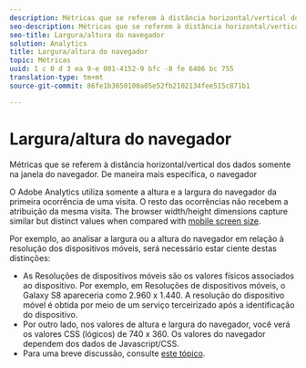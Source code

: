 ```yaml
---
description: Métricas que se referem à distância horizontal/vertical dos dados somente na janela do navegador. De maneira mais específica, o navegador
seo-description: Métricas que se referem à distância horizontal/vertical dos dados somente na janela do navegador. De maneira mais específica, o navegador
seo-title: Largura/altura do navegador
solution: Analytics
title: Largura/altura do navegador
topic: Métricas
uuid: 1 c 0 d 3 ea 9-e 001-4152-9 bfc -8 fe 6406 bc 755
translation-type: tm+mt
source-git-commit: 86fe1b3650100a05e52fb2102134fee515c871b1

---
```



# Largura/altura do navegador

Métricas que se referem à distância horizontal/vertical dos dados somente na janela do navegador. De maneira mais específica, o navegador

O Adobe Analytics utiliza somente a altura e a largura do navegador da primeira ocorrência de uma visita. O resto das ocorrências não recebem a atribuição da mesma visita.
The browser width/height dimensions capture similar but distinct values when compared with [mobile screen size](../../../components/c-variables/dimensionslist/reports-mobile.md#topic_D306EA4558194488AC47A45B9C570150).

Por exemplo, ao analisar a largura ou a altura do navegador em relação à resolução dos dispositivos móveis, será necessário estar ciente destas distinções:

* As Resoluções de dispositivos móveis são os valores físicos associados ao dispositivo. Por exemplo, em Resoluções de dispositivos móveis, o Galaxy S8 apareceria como 2.960 x 1.440. A resolução do dispositivo móvel é obtida por meio de um serviço terceirizado após a identificação do dispositivo.
* Por outro lado, nos valores de altura e largura do navegador, você verá os valores CSS (lógicos) de 740 x 360. Os valores do navegador dependem dos dados de Javascript/CSS.
* Para uma breve discussão, consulte [este tópico](https://stackoverflow.com/questions/8785643/what-exactly-is-device-pixel-ratio).

